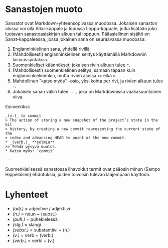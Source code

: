 # Sanastojen muoto
Sanastot ovat Markdown-yhteensopivassa muodossa. Jokaisen sanaston
alussa voi olla Alku-kappale ja lopussa Loppu-kappale, jotka lisätään
joko luotavan sanastoasiakirjan alkuun tai loppuun. Pääasiallinen 
sisältö on Sanat-kappaleessa, jossa jokainen sana on seuraavassa muodossa:

1. Englanninkielinen sana, yhdellä rivillä
2. (Mahdollisesti) englanninkielinen selitys käyttämällä
   Markdownin lainaussyntaksia.
3. Suomenkieliset käännökset; jokaisen rivin alkuun
   tulee `*`.
4. (Mahdollisesti) suomenkielinen selitys, samaan tapaan
   kuin englanninkielinenkin, mutta rivien alussa `>>` eikä `>`.
5. Mahdollinen "katso myös" -osio, yksi kohta per rivi,
   ja rivien alkuun tulee `-`.
6. Jokaisen sanan väliin tulee `---`, joka on Markdownissa
   vaakasuuntainen viiva.

Esimerkiksi:

```
_(v.)_ to commit
> The action of storing a new snapshot of the project’s state in the Git
> history, by creating a new commit representing the current state of the
> index and advancing HEAD to point at the new commit.
* _(verb.)_ **solmia**
>> Tehdä pysyvä muutos.
* Katso myös: `commit`

---
```

Suomenkielisessä sanastossa lihavoidut termit ovat pääosin
minun (Sampo Hippeläisen) ehdotuksia, joiden toivoisin tulevan
laajempaan käyttöön.

# Lyhenteet

* _(adj.)_ = adjective / adjektiivi
* _(n.)_ = noun ~ (subst.)
* _(puh.)_ = puhekielessä
* _(slg.)_ = slangi
* _(subst.)_ = substantiivi ~ (n.)
* _(v.)_ = verb ~ (verb.)
* _(verb.)_ = verbi ~ (v.)





